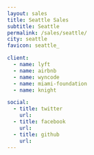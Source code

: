 ```yaml
---
layout: sales
title: Seattle Sales
subtitle: Seattle
permalink: /sales/seattle/
city: seattle
favicon: seattle_

client:
  - name: lyft
  - name: airbnb
  - name: wyncode
  - name: miami-foundation
  - name: knight

social:
  - title: twitter
    url: 
  - title: facebook
    url: 
  - title: github
    url: 
---
```


